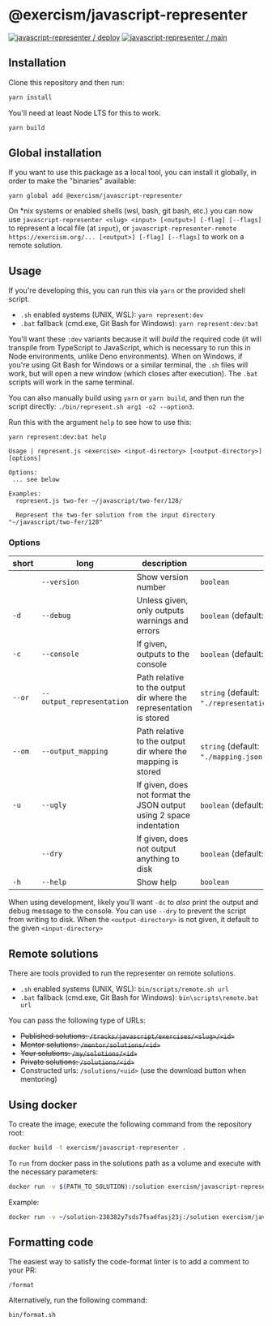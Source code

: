 # @exercism/javascript-representer

[![javascript-representer / deploy](https://github.com/exercism/javascript-representer/actions/workflows/deploy.yml/badge.svg)](https://github.com/exercism/javascript-representer/actions/workflows/deploy.yml)
[![javascript-representer / main](https://github.com/exercism/javascript-representer/actions/workflows/ci.js.yml/badge.svg)](https://github.com/exercism/javascript-representer/actions/workflows/ci.js.yml)

## Installation

Clone this repository and then run:

```bash
yarn install
```

You'll need at least Node LTS for this to work.

```bash
yarn build
```

## Global installation

If you want to use this package as a local tool, you can install it globally, in order to make the "binaries" available:

```shellscript
yarn global add @exercism/javascript-representer
```

On \*nix systems or enabled shells (wsl, bash, git bash, etc.) you can now use `javascript-representer <slug> <input> [<output>] [-flag] [--flags]` to represent a local file (at `input`), or
`javascript-representer-remote https://exercism.org/... [<output>] [-flag] [--flags]` to work on a remote solution.

## Usage

If you're developing this, you can run this via `yarn` or the provided shell script.

- `.sh` enabled systems (UNIX, WSL): `yarn represent:dev`
- `.bat` fallback (cmd.exe, Git Bash for Windows): `yarn represent:dev:bat`

You'll want these `:dev` variants because it will _build_ the required code (it will transpile from TypeScript to JavaScript, which is necessary to run this in Node environments, unlike Deno environments).
When on Windows, if you're using Git Bash for Windows or a similar terminal, the `.sh` files will work, but will open a new window (which closes after execution).
The `.bat` scripts will work in the same terminal.

You can also manually build using `yarn` or `yarn build`, and then run the script directly: `./bin/represent.sh arg1 -o2 --option3`.

Run this with the argument `help` to see how to use this:

```shell
yarn represent:dev:bat help

Usage | represent.js <exercise> <input-directory> [<output-directory>] [options]

Options:
 ... see below

Examples:
  represent.js two-fer ~/javascript/two-fer/128/

  Represent the two-fer solution from the input directory "~/javascript/two-fer/128"
```

### Options

| short  | long                      | description                                                         |                                              |
| ------ | ------------------------- | ------------------------------------------------------------------- | -------------------------------------------- |
|        | `--version`               | Show version number                                                 | `boolean`                                    |
| `-d`   | `--debug`                 | Unless given, only outputs warnings and errors                      | `boolean` (default: `false`)                 |
| `-c`   | `--console`               | If given, outputs to the console                                    | `boolean` (default: `false`)                 |
| `--or` | `--output_representation` | Path relative to the output dir where the representation is stored  | `string` (default: `"./representation.txt"`) |
| `--om` | `--output_mapping`        | Path relative to the output dir where the mapping is stored         | `string` (default: `"./mapping.json"`)       |
| `-u`   | `--ugly`                  | If given, does not format the JSON output using 2 space indentation | `boolean` (default: `false`)                 |
|        | `--dry`                   | If given, does not output anything to disk                          | `boolean` (default: `false`)                 |
| `-h`   | `--help`                  | Show help                                                           | `boolean`                                    |

When using development, likely you'll want `-dc` to _also_ print the output and debug message to the console.
You can use `--dry` to prevent the script from writing to disk.
When the `<output-directory>` is not given, it default to the given `<input-directory>`

## Remote solutions

There are tools provided to run the representer on remote solutions.

- `.sh` enabled systems (UNIX, WSL): `bin/scripts/remote.sh url`
- `.bat` fallback (cmd.exe, Git Bash for Windows): `bin\scripts\remote.bat url`

You can pass the following type of URLs:

- ~~Published solutions: `/tracks/javascript/exercises/<slug>/<id>`~~
- ~~Mentor solutions: `/mentor/solutions/<id>`~~
- ~~Your solutions: `/my/solutions/<id>`~~
- ~~Private solutions: `/solutions/<id>`~~
- Constructed urls: `/solutions/<uid>` (use the download button when mentoring)

## Using docker

To create the image, execute the following command from the repository root:

```bash
docker build -t exercism/javascript-representer .
```

To `run` from docker pass in the solutions path as a volume and execute with the necessary parameters:

```bash
docker run -v $(PATH_TO_SOLUTION):/solution exercism/javascript-representer ${SLUG} /solution
```

Example:

```bash
docker run -v ~/solution-238382y7sds7fsadfasj23j:/solution exercism/javascript-representer two-fer /solution
```

## Formatting code

The easiest way to satisfy the code-format linter is to add a comment to your PR:

```text
/format
```

Alternatively, run the following command:

```shell
bin/format.sh
```
